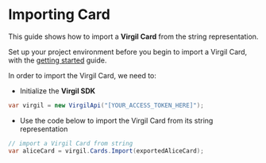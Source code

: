 # Importing Card

This guide shows how to import a **Virgil Card** from the string representation.

Set up your project environment before you begin to import a Virgil Card, with the [getting started](/docs/guides/configuration/client-configuration.md) guide.


In order to import the Virgil Card, we need to:

- Initialize the **Virgil SDK**

```cs
var virgil = new VirgilApi("[YOUR_ACCESS_TOKEN_HERE]");
```

- Use the code below to import the Virgil Card from its string representation

```cs
// import a Virgil Card from string
var aliceCard = virgil.Cards.Import(exportedAliceCard);
```
